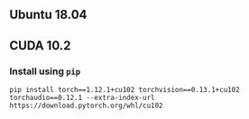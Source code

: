 ## Ubuntu 18.04 
## CUDA 10.2
### Install using `pip` 
```
pip install torch==1.12.1+cu102 torchvision==0.13.1+cu102 torchaudio==0.12.1 --extra-index-url https://download.pytorch.org/whl/cu102
```
